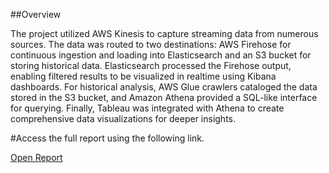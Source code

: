 ##Overview

The project utilized AWS Kinesis to capture streaming data from numerous sources. The data was routed to two destinations: AWS Firehose for continuous ingestion and loading into Elasticsearch and an S3 bucket for storing historical data. Elasticsearch processed the Firehose output, enabling filtered results to be visualized in realtime using Kibana dashboards. For historical analysis, AWS Glue crawlers cataloged the data stored in the S3 bucket, and Amazon Athena provided a SQL-like interface for querying. Finally, Tableau was integrated with Athena to create comprehensive data visualizations for deeper insights.

#Access the full report using the following link.

<a href="https://github.com/Saiyan-AR/Real-Time-Data-Analysis-using-AWS/blob/main/Advanced%20Database%20Project%20Report.pdf" target="_blank">Open Report</a>
